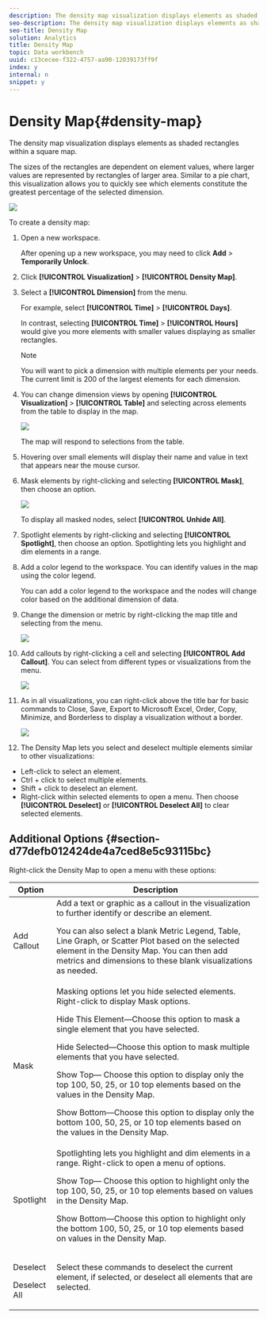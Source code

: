 ```yaml
---
description: The density map visualization displays elements as shaded rectangles within a square map.
seo-description: The density map visualization displays elements as shaded rectangles within a square map.
seo-title: Density Map
solution: Analytics
title: Density Map
topic: Data workbench
uuid: c13cecee-f322-4757-aa90-12039173ff9f
index: y
internal: n
snippet: y
---
```


# Density Map{#density-map}

The density map visualization displays elements as shaded rectangles within a square map.

The sizes of the rectangles are dependent on element values, where larger values are represented by rectangles of larger area. Similar to a pie chart, this visualization allows you to quickly see which elements constitute the greatest percentage of the selected dimension.

![](assets/density_map_day_visits.png)

To create a density map:

1. Open a new workspace.

   After opening up a new workspace, you may need to click **Add** > **Temporarily Unlock**. 
1. Click **[!UICONTROL Visualization]** > **[!UICONTROL Density Map]**. 

1. Select a **[!UICONTROL Dimension]** from the menu.

   For example, select **[!UICONTROL Time]** > **[!UICONTROL Days]**.

   In contrast, selecting **[!UICONTROL Time]** > **[!UICONTROL Hours]** would give you more elements with smaller values displaying as smaller rectangles.

   >[!NOTE]
   >
   >You will want to pick a dimension with multiple elements per your needs. The current limit is 200 of the largest elements for each dimension.

1. You can change dimension views by opening **[!UICONTROL Visualization]** > **[!UICONTROL Table]** and selecting across elements from the table to display in the map.

   ![](assets/density_map_day_selections.png)

   The map will respond to selections from the table. 

1. Hovering over small elements will display their name and value in text that appears near the mouse cursor. 
1. Mask elements by right-clicking and selecting **[!UICONTROL Mask]**, then choose an option.

   ![](assets/density_map_day_mask.png)

   To display all masked nodes, select **[!UICONTROL Unhide All]**. 

1. Spotlight elements by right-clicking and selecting **[!UICONTROL Spotlight]**, then choose an option. Spotlighting lets you highlight and dim elements in a range. 
1. Add a color legend to the workspace. You can identify values in the map using the color legend.

   You can add a color legend to the workspace and the nodes will change color based on the additional dimension of data. 
1. Change the dimension or metric by right-clicking the map title and selecting from the menu.

   ![](assets/density_map_change_dim.png)

1. Add callouts by right-clicking a cell and selecting **[!UICONTROL Add Callout]**. You can select from different types or visualizations from the menu.

   ![](assets/density_map_callout.png)

1. As in all visualizations, you can right-click above the title bar for basic commands to Close, Save, Export to Microsoft Excel, Order, Copy, Minimize, and Borderless to display a visualization without a border.

   ![](assets/density_map_export.png)

1. The Density Map lets you select and deselect multiple elements similar to other visualizations:

* Left-click to select an element. 
* Ctrl + click to select multiple elements. 
* Shift + click to deselect an element. 
* Right-click within selected elements to open a menu. Then choose **[!UICONTROL Deselect]** or **[!UICONTROL Deselect All]** to clear selected elements.

## Additional Options {#section-d77defb012424de4a7ced8e5c93115bc}

Right-click the Density Map to open a menu with these options:

<table id="table_3ADA85031C834792BFD041E186962A41"> 
 <thead> 
  <tr> 
   <th colname="col1" class="entry"> Option </th> 
   <th colname="col2" class="entry"> Description </th> 
  </tr>
 </thead>
 <tbody> 
  <tr> 
   <td colname="col1"> Add Callout </td> 
   <td colname="col2" valign="top" align="left">Add a text or graphic as a callout in the visualization to further identify or describe an element. <p>You can also select a blank Metric Legend, Table, Line Graph, or Scatter Plot based on the selected element in the Density Map. You can then add metrics and dimensions to these blank visualizations as needed. </p> </td> 
  </tr> 
  <tr> 
   <td colname="col1"> Mask </td> 
   <td colname="col2" valign="top" align="left">Masking options let you hide selected elements. Right-click to display Mask options. <p><span class="uicontrol"> Hide This Element</span>—Choose this option to mask a single element that you have selected. </p> <p><span class="uicontrol"> Hide Selected</span>—Choose this option to mask multiple elements that you have selected. </p> <p><span class="uicontrol"> Show Top</span>— Choose this option to display only the top 100, 50, 25, or 10 top elements based on the values in the Density Map. </p> <p><span class="uicontrol"> Show Bottom</span>—Choose this option to display only the bottom 100, 50, 25, or 10 top elements based on the values in the Density Map. </p> </td> 
  </tr> 
  <tr> 
   <td colname="col1"> Spotlight </td> 
   <td colname="col2" valign="top" align="left"> Spotlighting lets you highlight and dim elements in a range. Right-click to open a menu of options. <p><span class="uicontrol"> Show Top</span>— Choose this option to highlight only the top 100, 50, 25, or 10 top elements based on values in the Density Map. </p> <p><span class="uicontrol"> Show Bottom</span>—Choose this option to highlight only the bottom 100, 50, 25, or 10 top elements based on values in the Density Map. </p> </td> 
  </tr> 
  <tr> 
   <td colname="col1"> <p>Deselect </p> <p>Deselect All </p> </td> 
   <td colname="col2" valign="top" align="left"> <p> Select these commands to deselect the current element, if selected, or deselect all elements that are selected. </p> </td> 
  </tr> 
 </tbody> 
</table>

